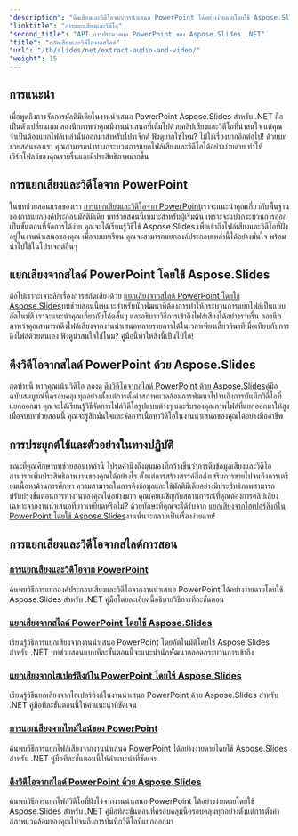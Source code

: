 ```yaml
---
"description": "ดึงเสียงและวิดีโอจากการนำเสนอ PowerPoint ได้อย่างง่ายดายโดยใช้ Aspose.Slides สำหรับ .NET ด้วยบทช่วยสอนทีละขั้นตอนที่ครอบคลุมของเรา"
"linktitle": "การแยกเสียงและวิดีโอ"
"second_title": "API การประมวลผล PowerPoint ของ Aspose.Slides .NET"
"title": "สกัดเสียงและวิดีโอจากสไลด์"
"url": "/th/slides/net/extract-audio-and-video/"
"weight": 15
---
```


## การแนะนำ

เมื่อพูดถึงการจัดการมัลติมีเดียในงานนำเสนอ PowerPoint Aspose.Slides สำหรับ .NET ถือเป็นตัวเปลี่ยนเกม ลองนึกภาพว่าคุณมีงานนำเสนอที่เต็มไปด้วยคลิปเสียงและวิดีโอที่น่าสนใจ แต่คุณจำเป็นต้องแยกไฟล์เหล่านั้นออกมาสำหรับโปรเจ็กต์ ฟังดูยากใช่ไหม? ไม่ใช่เรื่องยากอีกต่อไป! ด้วยบทช่วยสอนของเรา คุณสามารถนำทางกระบวนการแยกไฟล์เสียงและวิดีโอได้อย่างง่ายดาย ทำให้เวิร์กโฟลว์ของคุณราบรื่นและมีประสิทธิภาพมากขึ้น

## การแยกเสียงและวิดีโอจาก PowerPoint

ในบทช่วยสอนแรกของเรา [การแยกเสียงและวิดีโอจาก PowerPoint](./extracting-audio-and-video/)เราจะแนะนำคุณเกี่ยวกับพื้นฐานของการแยกองค์ประกอบมัลติมีเดีย บทช่วยสอนนี้เหมาะสำหรับผู้เริ่มต้น เพราะจะแบ่งกระบวนการออกเป็นขั้นตอนที่จัดการได้ง่าย คุณจะได้เรียนรู้วิธีใช้ Aspose.Slides เพื่อเข้าถึงไฟล์เสียงและวิดีโอที่ฝังอยู่ในงานนำเสนอของคุณ เมื่อจบบทเรียน คุณจะสามารถแยกองค์ประกอบเหล่านี้ได้อย่างมั่นใจ พร้อมนำไปใช้ในโปรเจกต์อื่นๆ

## แยกเสียงจากสไลด์ PowerPoint โดยใช้ Aspose.Slides

ต่อไปเราจะเจาะลึกเรื่องการสกัดเสียงด้วย [แยกเสียงจากสไลด์ PowerPoint โดยใช้ Aspose.Slides](./extract-audio-from-powerpoint/)บทช่วยสอนนี้เหมาะสำหรับนักพัฒนาที่ต้องการทำให้กระบวนการแยกไฟล์เป็นแบบอัตโนมัติ เราจะแนะนำคุณเกี่ยวกับโค้ดสั้นๆ และอธิบายวิธีการเข้าถึงไฟล์เสียงได้อย่างราบรื่น ลองนึกภาพว่าคุณสามารถดึงไฟล์เสียงจากงานนำเสนอหลายรายการได้ในเวลาเพียงเสี้ยววินาทีเมื่อเทียบกับการดึงไฟล์ด้วยตนเอง ฟังดูน่าสนใจใช่ไหม? คู่มือนี้ทำให้สิ่งนี้เป็นไปได้!

## ดึงวิดีโอจากสไลด์ PowerPoint ด้วย Aspose.Slides

สุดท้ายนี้ หากคุณเน้นวิดีโอ ลองดู [ดึงวิดีโอจากสไลด์ PowerPoint ด้วย Aspose.Slides](./extract-videos-from-powerpoint-slides/)คู่มือฉบับสมบูรณ์นี้ครอบคลุมทุกอย่างตั้งแต่การตั้งค่าสภาพแวดล้อมการพัฒนาไปจนถึงการบันทึกวิดีโอที่แยกออกมา คุณจะได้เรียนรู้วิธีจัดการไฟล์วิดีโอรูปแบบต่างๆ และรับรองคุณภาพไฟล์ที่แยกออกมาให้สูง เมื่อจบบทช่วยสอนนี้ คุณจะรู้สึกมั่นใจและจัดการเนื้อหาวิดีโอในงานนำเสนอของคุณได้อย่างมืออาชีพ

## การประยุกต์ใช้และตัวอย่างในทางปฏิบัติ

ขณะที่คุณศึกษาบทช่วยสอนเหล่านี้ โปรดคำนึงถึงมุมมองที่กว้างขึ้นว่าการดึงข้อมูลเสียงและวิดีโอสามารถเพิ่มประสิทธิภาพงานของคุณได้อย่างไร ตั้งแต่การสร้างสรรค์สื่อส่งเสริมการขายไปจนถึงการเตรียมเนื้อหาด้านการศึกษา ความสามารถในการดึงข้อมูลและใช้มัลติมีเดียอย่างมีประสิทธิภาพสามารถปรับปรุงขั้นตอนการทำงานของคุณได้อย่างมาก คุณเคยเผชิญกับสถานการณ์ที่คุณต้องการคลิปเสียงเฉพาะจากงานนำเสนอที่ยาวเหยียดหรือไม่? ด้วยทักษะที่คุณจะได้รับจาก [แยกเสียงจากไฮเปอร์ลิงก์ใน PowerPoint โดยใช้ Aspose.Slides](./extract-audio-from-hyperlinks/)งานนั้นจะกลายเป็นเรื่องง่ายดาย!

## การแยกเสียงและวิดีโอจากสไลด์การสอน
### [การแยกเสียงและวิดีโอจาก PowerPoint](./extracting-audio-and-video/)
ค้นพบวิธีการแยกองค์ประกอบเสียงและวิดีโอจากงานนำเสนอ PowerPoint ได้อย่างง่ายดายโดยใช้ Aspose.Slides สำหรับ .NET คู่มือโดยละเอียดนี้อธิบายวิธีการทีละขั้นตอน
### [แยกเสียงจากสไลด์ PowerPoint โดยใช้ Aspose.Slides](./extract-audio-from-powerpoint/)
เรียนรู้วิธีการแยกเสียงจากงานนำเสนอ PowerPoint โดยอัตโนมัติโดยใช้ Aspose.Slides สำหรับ .NET บทช่วยสอนแบบทีละขั้นตอนนี้จะแนะนำนักพัฒนาตลอดกระบวนการเข้าถึง
### [แยกเสียงจากไฮเปอร์ลิงก์ใน PowerPoint โดยใช้ Aspose.Slides](./extract-audio-from-hyperlinks/)
เรียนรู้วิธีแยกเสียงจากไฮเปอร์ลิงก์ในงานนำเสนอ PowerPoint ด้วย Aspose.Slides สำหรับ .NET คู่มือทีละขั้นตอนนี้ให้คำแนะนำที่ชัดเจน
### [การแยกเสียงจากไทม์ไลน์ของ PowerPoint](./extracting-audio-from-timeline/)
ค้นพบวิธีการแยกไฟล์เสียงจากงานนำเสนอ PowerPoint ได้อย่างง่ายดายโดยใช้ Aspose.Slides สำหรับ .NET คู่มือทีละขั้นตอนนี้ให้คำแนะนำที่ชัดเจน
### [ดึงวิดีโอจากสไลด์ PowerPoint ด้วย Aspose.Slides](./extract-videos-from-powerpoint-slides/)
ค้นพบวิธีการแยกไฟล์วิดีโอที่ฝังไว้จากงานนำเสนอ PowerPoint ได้อย่างง่ายดายโดยใช้ Aspose.Slides สำหรับ .NET คู่มือทีละขั้นตอนที่ครอบคลุมนี้ครอบคลุมทุกอย่างตั้งแต่การตั้งค่าสภาพแวดล้อมของคุณไปจนถึงการบันทึกวิดีโอที่แยกออกมา